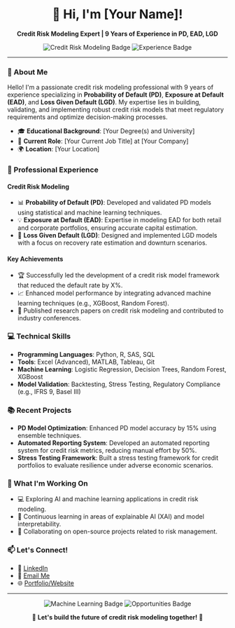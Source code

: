 <h1 align="center">👋 Hi, I'm [Your Name]!</h1>

<p align="center">
  <strong>Credit Risk Modeling Expert | 9 Years of Experience in PD, EAD, LGD</strong>
</p>

<p align="center">
  <img src="https://img.shields.io/badge/Credit%20Risk%20Modeling-PD%2C%20EAD%2C%20LGD-blue" alt="Credit Risk Modeling Badge"/>
  <img src="https://img.shields.io/badge/Experience-9%20Years-brightgreen" alt="Experience Badge"/>
</p>

---

### 🌟 About Me

Hello! I'm a passionate credit risk modeling professional with 9 years of experience specializing in **Probability of Default (PD)**, **Exposure at Default (EAD)**, and **Loss Given Default (LGD)**. My expertise lies in building, validating, and implementing robust credit risk models that meet regulatory requirements and optimize decision-making processes.

- 🎓 **Educational Background**: [Your Degree(s) and University]
- 💼 **Current Role**: [Your Current Job Title] at [Your Company]
- 🌍 **Location**: [Your Location]

### 💼 Professional Experience

#### Credit Risk Modeling
- 📊 **Probability of Default (PD)**: Developed and validated PD models using statistical and machine learning techniques.
- 💡 **Exposure at Default (EAD)**: Expertise in modeling EAD for both retail and corporate portfolios, ensuring accurate capital estimation.
- 🔧 **Loss Given Default (LGD)**: Designed and implemented LGD models with a focus on recovery rate estimation and downturn scenarios.

#### Key Achievements
- 🏆 Successfully led the development of a credit risk model framework that reduced the default rate by X%.
- 📈 Enhanced model performance by integrating advanced machine learning techniques (e.g., XGBoost, Random Forest).
- 📝 Published research papers on credit risk modeling and contributed to industry conferences.

### 💻 Technical Skills

- **Programming Languages**: Python, R, SAS, SQL
- **Tools**: Excel (Advanced), MATLAB, Tableau, Git
- **Machine Learning**: Logistic Regression, Decision Trees, Random Forest, XGBoost
- **Model Validation**: Backtesting, Stress Testing, Regulatory Compliance (e.g., IFRS 9, Basel III)

### 📚 Recent Projects

- **PD Model Optimization**: Enhanced PD model accuracy by 15% using ensemble techniques.
- **Automated Reporting System**: Developed an automated reporting system for credit risk metrics, reducing manual effort by 50%.
- **Stress Testing Framework**: Built a stress testing framework for credit portfolios to evaluate resilience under adverse economic scenarios.

### 🚀 What I'm Working On

- 💻 Exploring AI and machine learning applications in credit risk modeling.
- 📖 Continuous learning in areas of explainable AI (XAI) and model interpretability.
- 🤝 Collaborating on open-source projects related to risk management.

### 📫 Let's Connect!

- 💼 [LinkedIn](https://www.linkedin.com/in/yourprofile/)
- 📧 [Email Me](mailto:your.email@example.com)
- 🌐 [Portfolio/Website](https://yourwebsite.com)

---

<p align="center">
  <img src="https://img.shields.io/badge/Machine%20Learning-Credit%20Risk%20Modeling-orange" alt="Machine Learning Badge"/>
  <img src="https://img.shields.io/badge/Open%20to%20Opportunities-Yes-brightgreen" alt="Opportunities Badge"/>
</p>

<p align="center">
  🚀 <strong>Let's build the future of credit risk modeling together!</strong> 🚀
</p>
